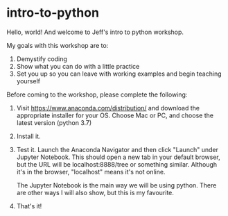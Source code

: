 # intro-to-python

Hello, world! And welcome to Jeff's intro to python workshop. 

My goals with this workshop are to:
  1) Demystify coding
  2) Show what you can do with a little practice
  3) Set you up so you can leave with working examples and begin teaching yourself
  
Before coming to the workshop, please complete the following:
  1) Visit https://www.anaconda.com/distribution/ and
     download the appropriate installer for your OS.
     Choose Mac or PC, and choose the latest version (python 3.7)
  2) Install it.
  3) Test it. Launch the Anaconda Navigator and then click "Launch" under Jupyter Notebook.
     This should open a new tab in your default browser, but the URL will be localhost:8888/tree
     or something similar. Although it's in the browser, "localhost" means it's not online.
     
     The Jupyter Notebook is the main way we will be using python.
     There are other ways I will also show, but this is my favourite.
  4) That's it!
